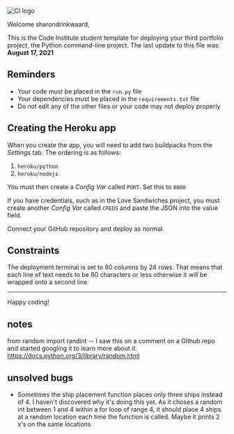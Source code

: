 ![CI logo](https://codeinstitute.s3.amazonaws.com/fullstack/ci_logo_small.png)

Welcome sharondrinkwaard,

This is the Code Institute student template for deploying your third portfolio project, the Python command-line project. The last update to this file was: **August 17, 2021**

## Reminders

* Your code must be placed in the `run.py` file
* Your dependencies must be placed in the `requirements.txt` file
* Do not edit any of the other files or your code may not deploy properly

## Creating the Heroku app

When you create the app, you will need to add two buildpacks from the _Settings_ tab. The ordering is as follows:

1. `heroku/python`
2. `heroku/nodejs`

You must then create a _Config Var_ called `PORT`. Set this to `8000`

If you have credentials, such as in the Love Sandwiches project, you must create another _Config Var_ called `CREDS` and paste the JSON into the value field.

Connect your GitHub repository and deploy as normal.

## Constraints

The deployment terminal is set to 80 columns by 24 rows. That means that each line of text needs to be 80 characters or less otherwise it will be wrapped onto a second line.

-----
Happy coding!



## notes
from random import randint -- I saw this on a comment on a Github repo and started googling it to learn more about it. https://docs.python.org/3/library/random.html


## unsolved bugs
- Sometimes the ship placement function places only three ships instead of 4. I haven't discovered why it's doing this yet. As it choses a random int between 1 and 4 within a for loop of range 4, it should place 4 ships at a random location each time the function is called. 
Maybe it prints 2 x's on the same locations